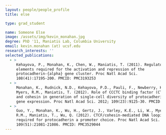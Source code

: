 ```yaml
---
layout: people/people_profile
title: else

type: grad_student

name: Someone Else
image: /assets/img/kevin_monahan.jpg
degree: PhD '11, Maniatis Lab, Columbia University
email: kevin.monahan (at) ucsf.edu
research_interests: ''
selected_publications:
  - >
     Kehayova, P., Monahan, K., Chen, W., Maniatis, T. (2011). Regulatory
     elements required for the activation and repression of the
     protocadherin-{alpha} gene cluster. Proc Natl Acad Sci.
     108(41):17195-200. PMCID: PMC3193253
  - >
     Monahan, K., Rudnick, N.D., Kehayova, P.D., Pauli, F., Newberry, K.M.,
     Myers, R.M., Maniatis, T. (2012). Role of CCCTC binding factor (CTCF)
     and cohesin in generation of single-cell diversity of protocadherin-?
     gene expression. Proc Natl Acad Sci. 2012; 109(23):9125-30. PMCID: PMC3384188
  - >
     Guo, Y., Monahan, K., Wu, H., Gertz, J., Varley, K.E., Li, W., Myers,
     R.M., Maniatis, T., Wu, Q. (2012). CTCF/cohesin-mediated DNA looping is
     required for protocadherin a promoter choice. Proc Natl Acad Sci.
     109(51):21081-21086. PMCID: PMC3529044
---
```

